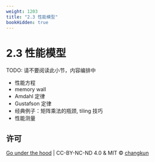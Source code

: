 ```yaml
---
weight: 1203
title: "2.3 性能模型"
bookHidden: true
---
```


# 2.3 性能模型

TODO: 请不要阅读此小节，内容编排中

- 性能方程
- memory wall
- Amdahl 定律
- Gustafson 定律
- 经典例子：矩阵乘法的瓶颈, tiling 技巧
- 性能测量

## 许可

[Go under the hood](https://github.com/changkun/go-under-the-hood) | CC-BY-NC-ND 4.0 & MIT &copy; [changkun](https://changkun.de)
